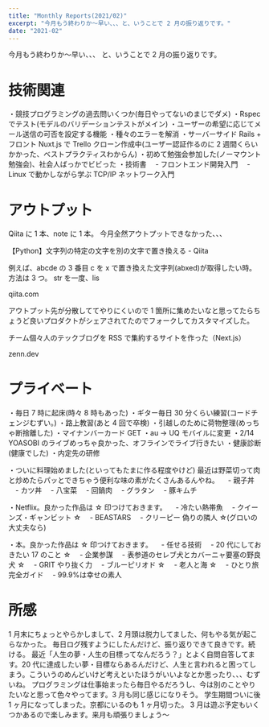 ```yaml
---
title: "Monthly Reports(2021/02)"
excerpt: "今月もう終わりか〜早い、、、と、いうことで 2 月の振り返りです。"
date: "2021-02"
---
```


今月もう終わりか〜早い、、、
と、いうことで 2 月の振り返りです。

# 技術関連

・競技プログラミングの過去問いくつか(毎日やってないのまじでダメ)
・Rspec でテスト(モデルのバリデーションテストがメイン)
・ユーザーの希望に応じてメール送信の可否を設定する機能
・種々のエラーを解消
・サーバーサイド Rails + フロント Nuxt.js で Trello クローン作成中(ユーザー認証作るのに 2 週間くらいかかった、ベストプラクティスわからん)
・初めて勉強会参加した(ノーマウント勉強会)、社会人ばっかでビビった
・技術書
　- フロントエンド開発入門
　- Linux で動かしながら学ぶ TCP/IP ネットワーク入門

# アウトプット

Qiita に 1 本、note に 1 本。
今月全然アウトプットできなかった、、、

【Python】文字列の特定の文字を別の文字で置き換える - Qiita

例えば、abcde の 3 番目 c を x で置き換えた文字列(abxed)が取得したい時。 方法は 3 つ。 str を一度、lis

qiita.com

アウトプット先が分散しててやりにくいので 1 箇所に集めたいなと思ってたらちょうど良いプロダクトがシェアされてたのでフォークしてカスタマイズした。

チーム個々人のテックブログを RSS で集約するサイトを作った（Next.js）

zenn.dev

# プライベート

・毎日 7 時に起床(時々 8 時もあった)
・ギター毎日 30 分くらい練習(コードチェンジむずい。)
・路上教習(あと 4 回で卒検)
・引越しのために荷物整理(めっちゃ断捨離した)
・マイナンバーカード GET
・au -> UQ モバイルに変更
・2/14 YOASOBI のライブめっちゃ良かった、オフラインでライブ行きたい
・健康診断(健康でした)
・内定先の研修

・ついに料理始めました(といってもたまに作る程度やけど)
最近は野菜切って肉と炒めたらパッとできちゃう便利な味の素がたくさんあるんやね。
　- 親子丼
　- カツ丼
　- 八宝菜
　- 回鍋肉
　- グラタン
　- 豚キムチ

・Netflix。良かった作品は ☆ 印つけておきます。
　- 冷たい熱帯魚
　- クイーンズ・ギャンビット ☆
　- BEASTARS
　- クリーピー 偽りの隣人 ☆(グロいの大丈夫なら)

・本。良かった作品は ☆ 印つけておきます。
　- 任せる技術
　- 20 代にしておきたい 17 のこと ☆
　- 企業参謀
　- 表参道のセレブ犬とカバーニャ要塞の野良犬 ☆
　- GRIT やり抜く力
　- ブルーピリオド ☆
　- 老人と海 ☆
　- ひとり旅完全ガイド
　- 99.9%は幸せの素人

# 所感

1 月末にちょっとやらかしまして、2 月頭は脱力してました、何もやる気が起こらなかった。
毎日ログ残すようにしたんだけど、振り返りできて良きです。続ける。
最近「人生の夢・人生の目標ってなんだろう？」とよく自問自答してます。20 代に達成したい夢・目標ならあるんだけど、人生と言われると困ってしまう。こういうのめんどいけど考えといたほうがいいよなとか思ったり、、、むずいね。
プログラミングは仕事始まったら毎日やるだろうし、今は別のことやりたいなと思って色々やってます。3 月も同じ感じになりそう。
学生期間ついに後 1 ヶ月になってしまった。京都にいるのも 1 ヶ月切った。
3 月は遊ぶ予定もいくつかあるので楽しみます。来月も頑張りましょう〜
